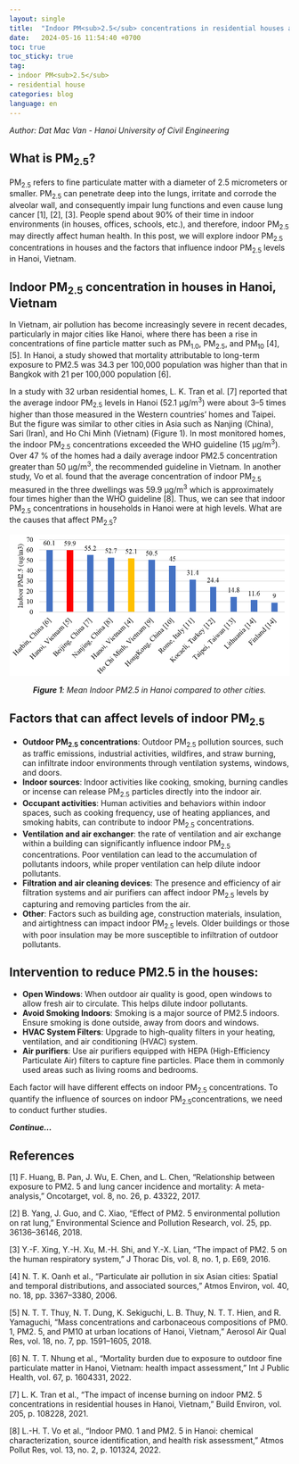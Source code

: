 ```yaml
---
layout: single
title:  "Indoor PM<sub>2.5</sub> concentrations in residential houses and influencing factors in Hanoi, Vietnam"
date:   2024-05-16 11:54:40 +0700
toc: true
toc_sticky: true
tag: 
- indoor PM<sub>2.5</sub> 
- residential house 
categories: blog
language: en
---
```

*Author: Dat Mac Van - Hanoi University of Civil Engineering*

## What is PM<sub>2.5</sub>?
PM<sub>2.5</sub> refers to fine particulate matter with a diameter of 2.5 micrometers or smaller. PM<sub>2.5</sub> can penetrate deep into the lungs, irritate and corrode the alveolar wall, and consequently impair lung functions and even cause lung cancer [1], [2], [3]. People spend about 90% of their time in indoor environments (in houses, offices, schools, etc.), and therefore, indoor PM<sub>2.5</sub> may directly affect human health. In this post, we will explore indoor PM<sub>2.5</sub> concentrations in houses and the factors that influence indoor PM<sub>2.5</sub> levels in Hanoi, Vietnam. 

## Indoor PM<sub>2.5</sub> concentration in houses in Hanoi, Vietnam 
In Vietnam, air pollution has become increasingly severe in recent decades, particularly in major cities like Hanoi, where there has been a rise in concentrations of fine particle matter such as PM<sub>1.0</sub>, PM<sub>2.5</sub>, and PM<sub>10</sub> [4], [5]. In Hanoi, a study showed that mortality attributable to long-term exposure to PM2.5 was 34.3 per 100,000 population was higher than that in Bangkok with 21 per 100,000 population [6].

In a study with 32 urban residential homes, L. K. Tran et al. [7] reported that the average indoor PM<sub>2.5</sub> levels in Hanoi (52.1 μg/m<sup>3</sup>) were about 3–5 times higher than those measured in the Western countries’ homes and Taipei. But the figure was similar to other cities in Asia such as Nanjing (China), Sari (Iran), and Ho Chi Minh (Vietnam) (Figure 1). In most monitored homes, the indoor PM<sub>2.5</sub> concentrations exceeded the WHO guideline (15 μg/m<sup>3</sup>). Over 47 % of the homes had a daily average indoor PM2.5 concentration greater than 50 μg/m<sup>3</sup>, the recommended guideline in Vietnam. In another study, Vo et al. found that the average concentration of indoor PM<sub>2.5</sub> measured in the three dwellings was 59.9 μg/m<sup>3</sup> which is approximately four times higher than the WHO guideline [8]. Thus, we can see that indoor PM<sub>2.5</sub> concentrations in households in Hanoi were at high levels. What are the causes that affect PM<sub>2.5</sub>?

![figure_1](/assets/images/blog/2024-05-16-indoor-pm2.5_fig1.png) *<center><b>Figure 1</b>: Mean Indoor PM2.5 in Hanoi compared to other cities.</center>*

## Factors that can affect levels of indoor PM<sub>2.5</sub> 
* **Outdoor PM<sub>2.5</sub> concentrations**: Outdoor PM<sub>2.5</sub> pollution sources, such as traffic emissions, industrial activities, wildfires, and straw burning, can infiltrate indoor environments through ventilation systems, windows, and doors.
* **Indoor sources**: Indoor activities like cooking, smoking, burning candles or incense can release PM<sub>2.5</sub> particles directly into the indoor air.
* **Occupant activities**: Human activities and behaviors within indoor spaces, such as cooking frequency, use of heating appliances, and smoking habits, can contribute to indoor PM<sub>2.5</sub> concentrations.
* **Ventilation and air exchanger**: the rate of ventilation and air exchange within a building can significantly influence indoor PM<sub>2.5</sub> concentrations. Poor ventilation can lead to the accumulation of pollutants indoors, while proper ventilation can help dilute indoor pollutants.
* **Filtration and air cleaning devices**: The presence and efficiency of air filtration systems and air purifiers can affect indoor PM<sub>2.5</sub> levels by capturing and removing particles from the air.
* **Other**: Factors such as building age, construction materials, insulation, and airtightness can impact indoor PM<sub>2.5</sub> levels. Older buildings or those with poor insulation may be more susceptible to infiltration of outdoor pollutants.

## Intervention to reduce PM2.5 in the houses:
* **Open Windows**: When outdoor air quality is good, open windows to allow fresh air to circulate. This helps dilute indoor pollutants.
* **Avoid Smoking Indoors**: Smoking is a major source of PM2.5 indoors. Ensure smoking is done outside, away from doors and windows.
* **HVAC System Filters**: Upgrade to high-quality filters in your heating, ventilation, and air conditioning (HVAC) system.
* **Air purifiers**: Use air purifiers equipped with HEPA (High-Efficiency Particulate Air) filters to capture fine particles. Place them in commonly used areas such as living rooms and bedrooms.

Each factor will have different effects on indoor PM<sub>2.5</sub> concentrations. To quantify the influence of sources on indoor PM<sub>2.5</sub>concentrations, we need to conduct further studies.

***Continue…***

## References
[1]	F. Huang, B. Pan, J. Wu, E. Chen, and L. Chen, “Relationship between exposure to PM2. 5 and lung cancer incidence and mortality: A meta-analysis,” Oncotarget, vol. 8, no. 26, p. 43322, 2017.

[2]	B. Yang, J. Guo, and C. Xiao, “Effect of PM2. 5 environmental pollution on rat lung,” Environmental Science and Pollution Research, vol. 25, pp. 36136–36146, 2018.

[3]	Y.-F. Xing, Y.-H. Xu, M.-H. Shi, and Y.-X. Lian, “The impact of PM2. 5 on the human respiratory system,” J Thorac Dis, vol. 8, no. 1, p. E69, 2016.

[4]	N. T. K. Oanh et al., “Particulate air pollution in six Asian cities: Spatial and temporal distributions, and associated sources,” Atmos Environ, vol. 40, no. 18, pp. 3367–3380, 2006.

[5]	N. T. T. Thuy, N. T. Dung, K. Sekiguchi, L. B. Thuy, N. T. T. Hien, and R. Yamaguchi, “Mass concentrations and carbonaceous compositions of PM0. 1, PM2. 5, and PM10 at urban locations of Hanoi, Vietnam,” Aerosol Air Qual Res, vol. 18, no. 7, pp. 1591–1605, 2018.

[6]	N. T. T. Nhung et al., “Mortality burden due to exposure to outdoor fine particulate matter in Hanoi, Vietnam: health impact assessment,” Int J Public Health, vol. 67, p. 1604331, 2022.

[7]	L. K. Tran et al., “The impact of incense burning on indoor PM2. 5 concentrations in residential houses in Hanoi, Vietnam,” Build Environ, vol. 205, p. 108228, 2021.

[8]	L.-H. T. Vo et al., “Indoor PM0. 1 and PM2. 5 in Hanoi: chemical characterization, source identification, and health risk assessment,” Atmos Pollut Res, vol. 13, no. 2, p. 101324, 2022.

